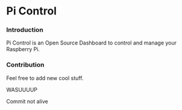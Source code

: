 # Pi Control

### Introduction
Pi Control is an Open Source Dashboard to control and manage your Raspberry Pi.

### Contribution
Feel free to add new cool stuff.


WASUUUUP

Commit not alive